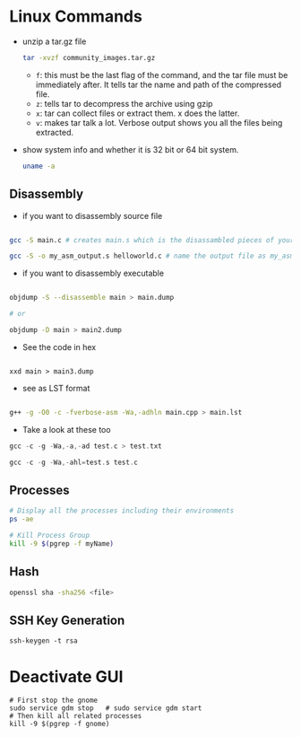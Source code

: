 # Linux Commands

* unzip a tar.gz file
  ```bash
  tar -xvzf community_images.tar.gz
  ```
  * `f`: this must be the last flag of the command, and the tar file must be immediately after. It tells tar the name and path of the compressed file.
  * `z`: tells tar to decompress the archive using gzip
  * `x`: tar can collect files or extract them. x does the latter.
  * `v`: makes tar talk a lot. Verbose output shows you all the files being extracted.

* show system info and whether it is 32 bit or 64 bit system.
  ```bash
  uname -a
  ```

## Disassembly

* if you want to disassembly source file

```bash

gcc -S main.c # creates main.s which is the disassambled pieces of your code

gcc -S -o my_asm_output.s helloworld.c # name the output file as my_asm_output.s


````

* if you want to disassembly executable

```bash

objdump -S --disassemble main > main.dump 

# or

objdump -D main > main2.dump

````

* See the code in hex

```

xxd main > main3.dump

```

* see as LST format

```bash

g++ -g -O0 -c -fverbose-asm -Wa,-adhln main.cpp > main.lst

```

* Take a look at these too

```asm
gcc -c -g -Wa,-a,-ad test.c > test.txt

gcc -c -g -Wa,-ahl=test.s test.c

```

## Processes

```bash
# Display all the processes including their environments
ps -ae

# Kill Process Group
kill -9 $(pgrep -f myName)
```


## Hash

```bash
openssl sha -sha256 <file>
```

## SSH Key Generation

```
ssh-keygen -t rsa
```

# Deactivate GUI

```
# First stop the gnome
sudo service gdm stop   # sudo service gdm start
# Then kill all related processes
kill -9 $(pgrep -f gnome)
```
